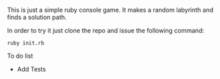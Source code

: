 This is just a simple ruby console game.
It makes a random labyrinth and finds a solution path.

In order to try it just clone the repo and issue the following command:

```
ruby init.rb

```

To do list

  - Add Tests
